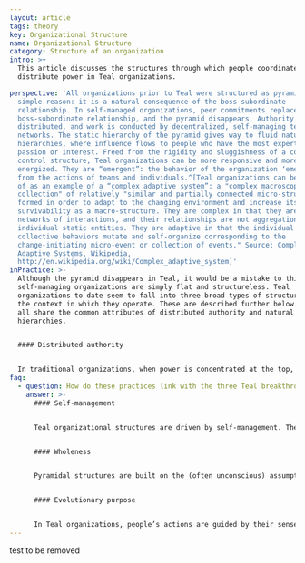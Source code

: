 ```yaml
---
layout: article
tags: theory
key: Organizational Structure
name: Organizational Structure
category: Structure of an organization
intro: >+
  This article discusses the structures through which people coordinate work and
  distribute power in Teal organizations.

perspective: 'All organizations prior to Teal were structured as pyramids for a
  simple reason: it is a natural consequence of the boss-subordinate
  relationship. In self-managed organizations, peer commitments replace the
  boss-subordinate relationship, and the pyramid disappears. Authority is
  distributed, and work is conducted by decentralized, self-managing teams or
  networks. The static hierarchy of the pyramid gives way to fluid natural
  hierarchies, where influence flows to people who have the most expertise,
  passion or interest. Freed from the rigidity and sluggishness of a command and
  control structure, Teal organizations can be more responsive and more
  energized. They are “emergent”: the behavior of the organization ‘emerges’
  from the actions of teams and individuals.^[Teal organizations can be thought
  of as an example of a “complex adaptive system”: a "complex macroscopic
  collection" of relatively "similar and partially connected micro-structures"
  formed in order to adapt to the changing environment and increase its
  survivability as a macro-structure. They are complex in that they are dynamic
  networks of interactions, and their relationships are not aggregations of the
  individual static entities. They are adaptive in that the individual and
  collective behaviors mutate and self-organize corresponding to the
  change-initiating micro-event or collection of events." Source: Complex
  Adaptive Systems, Wikipedia,
  http://en.wikipedia.org/wiki/Complex_adaptive_system]'
inPractice: >-
  Although the pyramid disappears in Teal, it would be a mistake to think that
  self-managing organizations are simply flat and structureless. Teal
  organizations to date seem to fall into three broad types of structure to fit
  the context in which they operate. These are described further below. However
  all share the common attributes of distributed authority and natural
  hierarchies.


  #### Distributed authority 


  In traditional organizations, when power is concentrated at the top, bosses can approve or invalidate a decision made by a subordinate. In Teal organizations, power is distributed There are no bosses, only coaches. Anyone who senses a problem or an opportunity can initiate a decision making process, using methods that leverage the collective intelligence of the organization.
faq:
  - question: How do these practices link with the three Teal breakthroughs?
    answer: >-
      #### Self-management


      Teal organizational structures are driven by self-management. The traditional boss-subordinate relationship gives way to a decentralized team structure and peer to peer commitments.


      #### Wholeness


      Pyramidal structures are built on the (often unconscious) assumption that people cannot be trusted and must be controlled by their hierarchical superior. In Teal organizational structures, people are freed from the constraints of authority and can thus show up more fully.


      #### Evolutionary purpose


      In Teal organizations, people’s actions are guided by their sense of the organization’s evolutionary purpose, not by what they are being told to do by someone higher up the organizational chain. Self-managing systems, based on sense and respond as opposed to command and control, tend to evolve much faster and respond more quickly to changes in the environment. Pyramidal organizations tend to change through less frequent, less timely and more brutal re-organizations.
---
```

test to be removed